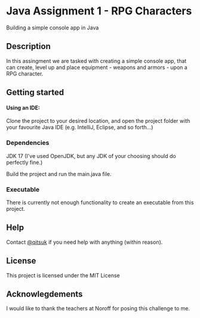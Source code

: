 # Java Assignment 1 - RPG Characters
Building a simple console app in Java

## Description
In this assingment we are tasked with creating a simple console app, that can create, level up and place equipment - weapons and armors - upon a RPG character.

## Getting started

#### Using an IDE:

Clone the project to your desired location, and open the project folder with your favourite Java IDE (e.g. IntelliJ, Eclipse, and so forth...)

### Dependencies
JDK 17 (I've used OpenJDK, but any JDK of your choosing should do perfectly fine.)

Build the project and run the main.java file.

### Executable

There is currently not enough functionality to create an executable from this project. 

## Help

Contact [@qitsuk](https://github.com/qitsuk) if you need help with anything (within reason).

## License
This project is licensed under the MIT License

## Acknowlegdements

I would like to thank the teachers at Noroff for posing this challenge to me.
